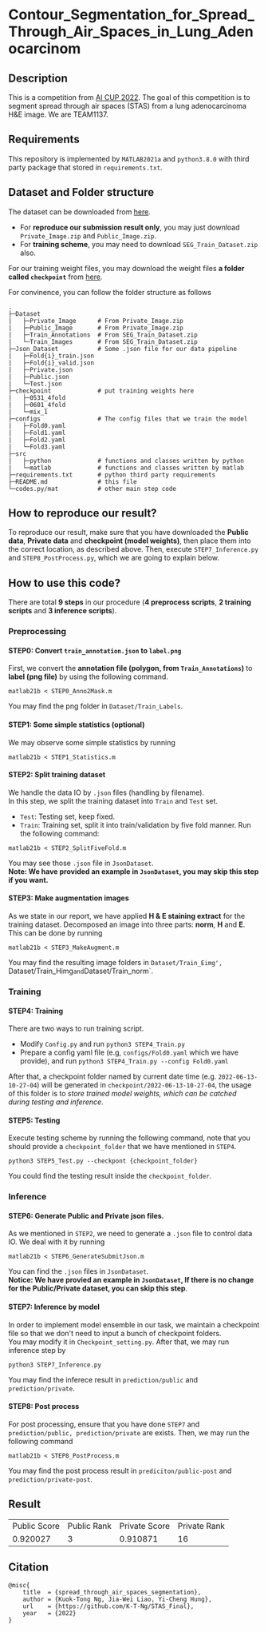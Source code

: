 # Contour_Segmentation_for_Spread_Through_Air_Spaces_in_Lung_Adenocarcinom

## Description
This is a competition from [AI CUP 2022](https://tbrain.trendmicro.com.tw/Competitions/Details/22). The goal of this competition is to segment spread through air spaces (STAS) from a lung adenocarcinoma H&E image. We are TEAM1137.

## Requirements
This repository is implemented by `MATLAB2021a` and `python3.8.0` with third party package that stored in `requirements.txt`.

## Dataset and Folder structure
The dataset can be downloaded from [here](https://tbrain.trendmicro.com.tw/Competitions/Details/22). </br>
* For **reproduce our submission result only**, you may just download `Private_Image.zip` and `Public_Image.zip`.
* For **training scheme**, you may need to download `SEG_Train_Dataset.zip` also.

For our training weight files, you may download the weight files **a folder called `checkpoint`** from [here](https://drive.google.com/file/d/1Id2G3Wu3uUeYZV6iBCOrfCYd7475Y51f/view?usp=sharing).

For convinence, you can follow the folder structure as follows
```
.
├─Dataset
|   ├─Private_Image      # From Private_Image.zip
|   ├─Public_Image       # From Private_Image.zip
|   ├─Train_Annotations  # From SEG_Train_Dataset.zip
|   └─Train_Images       # From SEG_Train_Dataset.zip
├─Json_Dataset           # Some .json file for our data pipeline
|   ├─Fold{i}_train.json
|   ├─Fold{i}_valid.json
|   ├─Private.json
|   ├─Public.json
|   └─Test.json
├─checkpoint             # put training weights here
|   ├─0531_4fold
|   ├─0601_4fold
|   └─mix_1
├─configs                # The config files that we train the model
|   ├─Fold0.yaml
|   ├─Fold1.yaml
|   ├─Fold2.yaml
|   └─Fold3.yaml
├─src
|   ├─python             # functions and classes written by python
|   └─matlab             # functions and classes written by matlab
├─requirements.txt       # python third party requirements
├─README.md              # this file
└─codes.py/mat           # other main step code
```

## How to reproduce our result?
To reproduce our result, make sure that you have downloaded the **Public data**, **Private data** and **checkpoint (model weights)**, then place them into the correct location, as described above.
Then, execute `STEP7_Inference.py` and `STEP8_PostProcess.py`, which we are going to explain below.

## How to use this code?
There are total **9 steps** in our procedure (**4 preprocess scripts**, **2 training scripts** and **3 inference scripts**).
### Preprocessing
#### STEP0: Convert `train_annotation.json` to `label.png`
First, we convert the **annotation file (polygon, from `Train_Annotations`)**  to **label (png file)** by using the following command.
```
matlab21b < STEP0_Anno2Mask.m
```
You may find the png folder in `Dataset/Train_Labels`.

#### STEP1: Some simple statistics (optional)
We may observe some simple statistics by running
```
matlab21b < STEP1_Statistics.m
```

#### STEP2: Split training dataset
We handle the data IO by `.json` files (handling by filename). </br>
In this step, we split the training dataset into `Train` and `Test` set.
* `Test`: Testing set, keep fixed.
* `Train`: Training set, split it into train/validation by five fold manner.
Run the following command:
```
matlab21b < STEP2_SplitFiveFold.m
```
You may see those `.json` file in `JsonDataset`. </br>
**Note: We have provided an example in `JsonDataset`, you may skip this step if you want.**

#### STEP3: Make augmentation images
As we state in our report, we have applied **H & E staining extract** for the training dataset. Decomposed an image into three parts: **norm**, **H** and **E**. This can be done by running
```
matlab21b < STEP3_MakeAugment.m
```
You may find the resulting image folders in `Dataset/Train_Eimg', `Dataset/Train_Himg` and `Dataset/Train_norm`.

### Training
#### STEP4: Training
There are two ways to run training script.
* Modify `Config.py` and run `python3 STEP4_Train.py`
* Prepare a config yaml file (e.g, `configs/Fold0.yaml` which we have provide), and run `python3 STEP4_Train.py --config Fold0.yaml`

After that, a checkpoint folder named by current date time (e.g. `2022-06-13-10-27-04`) will be generated in `checkpoint/2022-06-13-10-27-04`, the usage of this folder is to *store trained model weights, which can be catched during testing and inference*.

#### STEP5: Testing
Execute testing scheme by running the following command, note that you should provide a `checkpoint_folder` that we have mentioned in `STEP4`.
```
python3 STEP5_Test.py --checkpont {checkpoint_folder}
```
You could find the testing result inside the `checkpoint_folder`.

### Inference
#### STEP6: Generate Public and Private json files.
As we mentioned in `STEP2`, we need to generate a `.json` file to control data IO. We deal with it by running
```
matlab21b < STEP6_GenerateSubmitJson.m
```
You can find the `.json` files in `JsonDataset`. </br>
**Notice: We have provied an example in `JsonDataset`, If there is no change for the Public/Private dataset, you can skip this step**.

#### STEP7: Inference by model
In order to implement model ensemble in our task, we maintain a checkpoint file so that we don't need to input a bunch of checkpoint folders. </br>
You may modify it in `Checkpoint_setting.py`. After that, we may run inference step by
```
python3 STEP7_Inference.py
```
You may find the inferece result in `prediction/public` and `prediction/private`.

#### STEP8: Post process
For post processing, ensure that you have done `STEP7` and `prediction/public, prediction/private` are exists. Then, we may run the following command
```
matlab21b < STEP8_PostProcess.m
```
You may find the post process result in `prediciton/public-post` and `prediction/private-post`.

## Result
<table>
  <tr>
    <td>Public Score</td>
    <td>Public Rank</td>
    <td>Private Score</td>
    <td>Private Rank</td>
  </tr>
  <tr>
    <td>0.920027</td>
    <td>3</td>
    <td>0.910871</td>
    <td>16</td>
  </tr>
<table>

## Citation
```
@misc{
    title  = {spread_through_air_spaces_segmentation},
    author = {Kuok-Tong Ng, Jia-Wei Liao, Yi-Cheng Hung},
    url    = {https://github.com/K-T-Ng/STAS_Final},
    year   = {2022}
}
```
